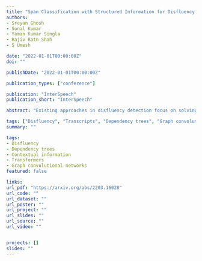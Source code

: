 ```yaml
---
title: "Span Classification with Structured Information for Disfluency Detection in Spoken Utterances"
authors:
- Sreyan Ghosh
- Sonal Kumar
- Yaman Kumar Singla
- Rajiv Ratn Shah
- S Umesh

date: "2022-01-01T00:00:00Z"
doi: ""

publishDate: "2022-01-01T00:00:00Z"

publication_types: ["conference"]

publication: "InterSpeech"
publication_short: "InterSpeech"

abstract: "Existing approaches in disfluency detection focus on solving a token-level classification task for identifying and removing disfluencies in text. Moreover, most works focus on leveraging only contextual information captured by the linear sequences in text, thus ignoring the structured information in text which is efficiently captured by dependency trees. In this paper, building on the span classification paradigm of entity recognition, we propose a novel architecture for detecting disfluencies in transcripts from spoken utterances, incorporating both contextual information through transformers and long-distance structured information captured by dependency trees, through graph convolutional networks (GCNs). Experimental results show that our proposed model achieves state-of-the-art results on the widely used English Switchboard for disfluency detection and outperforms prior-art by a significant margin. We make all our codes publicly available on GitHub (this https URL)"

tags: ["Disfluency", "Transcripts", "Dependency trees", "Graph convolutional networks", "Transformers"]
summary: ""

tags:
- Disfluency
- Dependency trees
- Contextual information
- Transformers
- Graph convolutional networks
featured: false

links:
url_pdf: "https://arxiv.org/abs/2203.16028"
url_code: ""
url_dataset: ""
url_poster: ""
url_project: ""
url_slides: ""
url_source: ""
url_video: ""


projects: []
slides: ""
---
```


